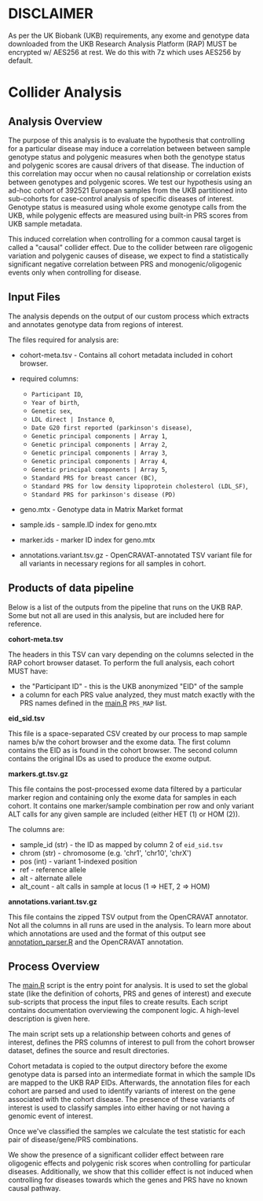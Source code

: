 # DISCLAIMER

As per the UK Biobank (UKB) requirements, any exome and genotype data
downloaded from the UKB Research Analysis Platform (RAP) MUST be encrypted w/
AES256 at rest. We do this with 7z which uses AES256 by default.

# Collider Analysis

## Analysis Overview

The purpose of this analysis is to evaluate the hypothesis that controlling for
a particular disease may induce a correlation between between sample genotype
status and polygenic measures when both the genotype status and polygenic scores
are causal drivers of that disease.
The induction of this correlation may occur when no causal relationship or
correlation exists between genotypes and polygenic scores.
We test our hypothesis using an ad-hoc cohort of 392521 European samples from
the UKB partitioned into sub-cohorts for case-control analysis of specific
diseases of interest.
Genotype status is measured using whole exome genotype calls from the UKB, while
polygenic effects are measured using built-in PRS scores from UKB
sample metadata.

This induced correlation when controlling for a common causal target is called
a "causal" collider effect. Due to the collider between rare oligogenic
variation and polygenic causes of disease, we expect to find a statistically
significant negative correlation between PRS and monogenic/oligogenic events
only when controlling for disease.

## Input Files

The analysis depends on the output of our custom process which extracts and
annotates genotype data from regions of interest.

The files required for analysis are:

 - cohort-meta.tsv - Contains all cohort metadata included in cohort browser.
 
  - required columns:
  
    - `Participant ID`,
    - `Year of birth`,
    - `Genetic sex`,
    - `LDL direct | Instance 0`,
    - `Date G20 first reported (parkinson's disease)`,
    - `Genetic principal components | Array 1`,
    - `Genetic principal components | Array 2`,
    - `Genetic principal components | Array 3`,
    - `Genetic principal components | Array 4`,
    - `Genetic principal components | Array 5`,
    - `Standard PRS for breast cancer (BC)`,
    - `Standard PRS for low density lipoprotein cholesterol (LDL_SF)`,
    - `Standard PRS for parkinson's disease (PD)`
    
 - geno.mtx - Genotype data in Matrix Market format
 
  - sample.ids - sample.ID index for geno.mtx
  - marker.ids - marker ID index for geno.mtx
  
 - annotations.variant.tsv.gz - OpenCRAVAT-annotated TSV variant file for all
                                variants in necessary regions for all samples
                                in cohort.
## Products of data pipeline

Below is a list of the outputs from the pipeline that runs on the UKB RAP. Some
but not all are used in this analysis, but are included here for reference.

**cohort-meta.tsv**

The headers in this TSV can vary depending on the columns selected in the RAP
cohort browser dataset. To perform the full analysis, each cohort MUST have:
 - the "Participant ID" - this is the UKB anonymized "EID" of the sample
 - a column for each PRS value analyzed, they must match exactly with the PRS
   names defined in the [main.R](./main.R) `PRS_MAP` list.
  
**eid_sid.tsv**

This file is a space-separated CSV created by our process to map sample names
b/w the cohort browser and the exome data. The first column contains the EID as
is found in the cohort browser. The second column contains the original IDs as
used to produce the exome output.

**markers.gt.tsv.gz**

This file contains the post-processed exome data filtered by a particular marker
region and containing only the exome data for samples in each cohort. It
contains one marker/sample combination per row and only variant ALT calls for
any given sample are included (either HET (1) or HOM (2)).

The columns are:
 - sample_id (str) - the ID as mapped by column 2 of `eid_sid.tsv`
 - chrom (str) - chromosome (e.g. 'chr1', 'chr10', 'chrX')
 - pos (int) - variant 1-indexed position
 - ref - reference allele
 - alt - alternate allele
 - alt_count - alt calls in sample at locus (1 => HET, 2 => HOM)

**annotations.variant.tsv.gz**

This file contains the zipped TSV output from the OpenCRAVAT annotator. Not all
the columns in all runs are used in the analysis. To learn more about which
annotations are used and the format of this output see [annotation_parser.R](./annotation_parsers.R)
and the OpenCRAVAT annotation.

## Process Overview

The [main.R](./main.Rmd) script is the entry point for analysis. It is used to
set the global state (like the definition of cohorts, PRS and genes of interest)
and execute sub-scripts that process the input files to create results. Each
script contains documentation overviewing the component logic. A high-level
description is given here.

The main script sets up a relationship between cohorts and genes of interest,
defines the PRS columns of interest to pull from the cohort browser dataset,
defines the source and result directories.

Cohort metadata is copied to the output directory before the exome genotype data
is parsed into an intermediate format in which the sample IDs are mapped to the
UKB RAP EIDs. Afterwards, the annotation files for each cohort are parsed and
used to identify variants of interest on the gene associated with the cohort
disease. The presence of these variants of interest is used to classify samples
into either having or not having a genomic event of interest.

Once we've classified the samples we calculate the test statistic for each
pair of disease/gene/PRS combinations.

We show the presence of a significant collider effect between rare oligogenic
effects and polygenic risk scores when controlling for particular diseases.
Additionally, we show that this collider effect is not induced when controlling
for diseases towards which the genes and PRS have no known causal pathway.